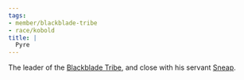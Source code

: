 ```yaml
---
tags:
- member/blackblade-tribe
- race/kobold
title: |
  Pyre
---
```


The leader of the [Blackblade Tribe](/Groups/Blackblade%20Tribe.md), and close with his servant [Sneap](/People/Party/Sneap.md).
